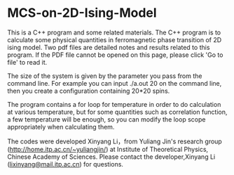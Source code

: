 # MCS-on-2D-Ising-Model
This is a C++ program and some related materials.
The C++ program is to calculate some physical quantities in ferromagnetic phase transition of 2D ising model.
Two pdf files are detailed notes and results related to this program.
If the PDF file cannot be opened on this page, please click 'Go to file' to read it.

The size of the system is given by the parameter you pass from the command line.
For example you can input ./a.out 20 on the command line,
then you create a configuration containing 20*20 spins.

The program contains a for loop for temperature in order to do calculation at various temperature,
but for some quantities such as correlation function,
a few temperature will be enough,
so you can modify the loop scope appropriately when calculating them.

The codes were developed Xinyang Li，from Yuliang Jin's research group (http://home.itp.ac.cn/~yuliangjin/) 
at Institute of Theoretical Physics, Chinese Academy of Sciences. 
Please contact the developer,Xinyang Li (lixinyang@mail.itp.ac.cn) for questions.
